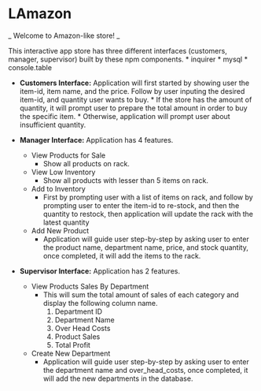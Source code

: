 # LAmazon

_ Welcome to Amazon-like store!  _

This interactive app store has three different interfaces (customers, manager, supervisor) built by these npm components.
    * inquirer
    * mysql
    * console.table

* **Customers Interface:**
    Application will first started by showing user the item-id, item name, and the price.
    Follow by user inputing the desired item-id, and quantity user wants to buy.
        * If the store has the amount of quantity, it will prompt user to prepare the total amount in order to buy the specific item. 
        * Otherwise, application will prompt user about insufficient quantity. 

* **Manager Interface:**
    Application has 4 features. 
    * View Products for Sale
        * Show all products on rack. 
    * View Low Inventory
        * Show all products with lesser than 5 items on rack.
    * Add to Inventory
        * First by prompting user with a list of items on rack, and follow by prompting user to enter the item-id to re-stock, and then the quantity to restock, then application will update the rack with the latest quantity
    * Add New Product
        * Application will guide user step-by-step by asking user to enter the product name, department name, price, and stock quantity, once completed, it will add the items to the rack. 


* **Supervisor Interface:**
    Application has 2 features.
    * View Products Sales By Department
        * This will sum the total amount of sales of each category and display the following column name.
            1. Department ID
            1. Department Name
            1. Over Head Costs
            1. Product Sales
            1. Total Profit
    * Create New Department
        * Application will guide user step-by-step by asking user to enter the department name and over_head_costs, once completed, it will add the new departments in the database. 

